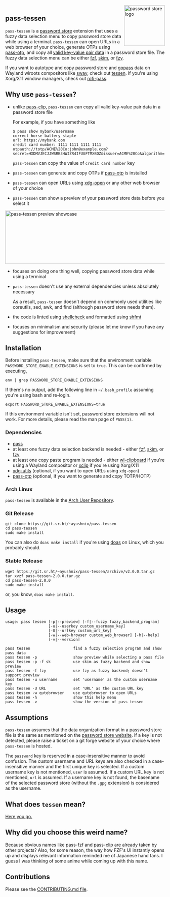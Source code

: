 <img alt="password store logo" src="https://git.sr.ht/~ayushnix/pass-tessen/blob/master/images/pass-logo-128.png" align="right" width="128" height="128">

## pass-tessen

`pass-tessen` is a [password store][1] extension that uses a fuzzy data selection menu to copy
password store data while using a terminal. `pass-tessen` can open URLs in a web browser of your
choice, generate OTPs using [pass-otp][2], and copy all [valid key-value pair data][3] in a password
store file. The fuzzy data selection menu can be either [fzf][4], [skim][5], or [fzy][6].

If you want to autotype and copy password store and [gopass][21] data on Wayland wlroots compositors
like [sway][7], check out [tessen][8]. If you're using Xorg/X11 window managers, check out
[rofi-pass][9].

## Why use `pass-tessen`?

- unlike [pass-clip][10], `pass-tessen` can copy all valid key-value pair data in a password store
  file

  For example, if you have something like

  ```
  $ pass show mybank/username
  correct horse battery staple
  url: https://mybank.com
  credit card number: 1111 1111 1111 1111
  otpauth://totp/ACME%20Co:john@example.com?secret=HXDMVJECJJWSRB3HWIZR4IFUGFTMXBOZ&issuer=ACME%20Co&algorithm=SHA1&digits=6&period=30
  ```

  `pass-tessen` can copy the value of `credit card number` key

- `pass-tessen` can generate and copy OTPs if [pass-otp][2] is installed

- `pass-tessen` can open URLs using [xdg-open][11] or any other web browser of your choice

- `pass-tessen` can show a preview of your password store data before you select it

<picture>
  <source srcset="https://git.sr.ht/~ayushnix/pass-tessen/blob/master/images/preview-dark.jpg" media="(prefers-color-scheme: dark)" height="167" width="721">
  <img alt="pass-tessen preview showcase" src="https://git.sr.ht/~ayushnix/pass-tessen/blob/master/images/preview-light.jpg" height="168" width="720">
</picture>

- focuses on doing one thing well, copying password store data while using a terminal

- `pass-tessen` doesn't use any external dependencies unless absolutely necessary

  As a result, `pass-tessen` doesn't depend on commonly used utilities like coreutils, sed, awk, and
  find (although password store needs them).

- the code is linted using [shellcheck][12] and formatted using [shfmt][13]

- focuses on minimalism and security (please let me know if you have any suggestions for
  improvement)

## Installation

Before installing `pass-tessen`, make sure that the environment variable
`PASSWORD_STORE_ENABLE_EXTENSIONS` is set to `true`. This can be confirmed by executing,

```
env | grep PASSWORD_STORE_ENABLE_EXTENSIONS
```

If there's no output, add the following line in `~/.bash_profile` assuming you're using bash and
re-login.

```
export PASSWORD_STORE_ENABLE_EXTENSIONS=true
```

If this environment variable isn't set, password store extensions will not work. For more details,
please read the man page of `PASS(1)`.

### Dependencies

- [pass][1]
- at least one fuzzy data selection backend is needed - either [fzf][4], [skim][5], or [fzy][6]
- at least one copy paste program is needed - either [wl-clipboard][15] if you're using a Wayland
  compositor or [xclip][14] if you're using Xorg/X11
- [xdg-utils][11] (optional, if you want to open URLs using `xdg-open`)
- [pass-otp][2] (optional, if you want to generate and copy TOTP/HOTP)

### Arch Linux

`pass-tessen` is available in the [Arch User Repository][17].

### Git Release

```
git clone https://git.sr.ht/~ayushnix/pass-tessen
cd pass-tessen
sudo make install
```

You can also do `doas make install` if you're using [doas][18] on Linux, which you probably should.

### Stable Release

```
wget https://git.sr.ht/~ayushnix/pass-tessen/archive/v2.0.0.tar.gz
tar xvzf pass-tessen-2.0.0.tar.gz
cd pass-tessen-2.0.0
sudo make install
```

or, you know, `doas make install`.

## Usage

```
usage: pass tessen [-p|--preview] [-f|--fuzzy fuzzy_backend_program]
                   [-u|--userkey custom_username_key]
                   [-U|--urlkey custom_url_key]
                   [-w|--web-browser custom_web_browser] [-h|--help]
                   [-v|--version]

pass tessen                   find a fuzzy selection program and show pass data
pass tessen -p                show preview while selecting a pass file
pass tessen -p -f sk          use skim as fuzzy backend and show preview
pass tessen -f fzy            use fzy as fuzzy backend; doesn't support preview
pass tessen -u username       set 'username' as the custom username key
pass tessen -U URL            set 'URL' as the custom URL key
pass tessen -w qutebrowser    use qutebrowser to open URLs
pass tessen -h                show this help menu
pass tessen -v                show the version of pass tessen
```

## Assumptions

`pass-tessen` assumes that the data organization format in a password store file is the same as
mentioned on the [password store website][3]. If a key is not detected, please raise a ticket on a
git forge website of your choice where `pass-tessen` is hosted.

The `password` key is reserved in a case-insensitive manner to avoid confusion. The custom username
and URL keys are also checked in a case-insensitive manner and the first unique key is selected. If
a custom username key is not mentioned, `user` is assumed. If a custom URL key is not mentioned,
`url` is assumed. If a username key is not found, the basename of the selected password store
(without the `.gpg` extension) is considered as the username.

## What does `tessen` mean?

[Here you go.][20]

## Why did you choose this weird name?

Because obvious names like pass-fzf and pass-clip are already taken by other projects? Also, for
some reason, the way how FZF's UI instantly opens up and displays relevant information reminded me
of Japanese hand fans. I guess I was thinking of some anime while coming up with this name.

## Contributions

Please see the [CONTRIBUTING.md file][19].

[1]: https://www.passwordstore.org/
[2]: https://github.com/tadfisher/pass-otp
[3]: https://www.passwordstore.org/#organization
[4]: https://github.com/junegunn/fzf
[5]: https://github.com/lotabout/skim
[6]: https://github.com/jhawthorn/fzy
[7]: https://swaywm.org/
[8]: https://git.sr.ht/~ayushnix/tessen
[9]: https://github.com/carnager/rofi-pass
[10]: https://github.com/ibizaman/pass-clip
[11]: https://www.freedesktop.org/wiki/Software/xdg-utils/
[12]: https://github.com/koalaman/shellcheck
[13]: https://github.com/mvdan/sh
[14]: https://github.com/astrand/xclip
[15]: https://github.com/bugaevc/wl-clipboard
[16]: https://github.com/YaLTeR/wl-clipboard-rs
[17]: https://aur.archlinux.org/packages/pass-tessen/
[18]: https://github.com/Duncaen/OpenDoas
[19]: https://git.sr.ht/~ayushnix/pass-tessen/tree/master/item/CONTRIBUTING.md
[20]: https://en.wikipedia.org/wiki/Japanese_war_fan
[21]: https://github.com/gopasspw/gopass
